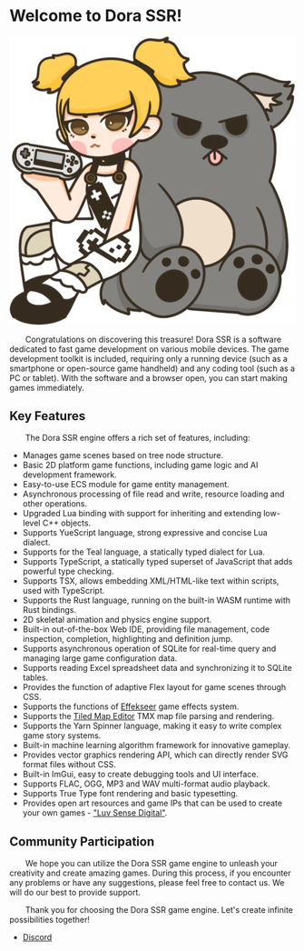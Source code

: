 # Welcome to Dora SSR!

![logo:250](../image/dora-toto.png)

&emsp;&emsp;Congratulations on discovering this treasure! Dora SSR is a software dedicated to fast game development on various mobile devices. The game development toolkit is included, requiring only a running device (such as a smartphone or open-source game handheld) and any coding tool (such as a PC or tablet). With the software and a browser open, you can start making games immediately.

## Key Features

&emsp;&emsp;The Dora SSR engine offers a rich set of features, including:

- Manages game scenes based on tree node structure.
- Basic 2D platform game functions, including game logic and AI development framework.
- Easy-to-use ECS module for game entity management.
- Asynchronous processing of file read and write, resource loading and other operations.
- Upgraded Lua binding with support for inheriting and extending low-level C++ objects.
- Supports YueScript language, strong expressive and concise Lua dialect.
- Supports for the Teal language, a statically typed dialect for Lua.
- Supports TypeScript, a statically typed superset of JavaScript that adds powerful type checking.
- Supports TSX, allows embedding XML/HTML-like text within scripts, used with TypeScript.
- Supports the Rust language, running on the built-in WASM runtime with Rust bindings.
- 2D skeletal animation and physics engine support.
- Built-in out-of-the-box Web IDE, providing file management, code inspection, completion, highlighting and definition jump.
- Supports asynchronous operation of SQLite for real-time query and managing large game configuration data.
- Supports reading Excel spreadsheet data and synchronizing it to SQLite tables.
- Provides the function of adaptive Flex layout for game scenes through CSS.
- Supports the functions of [Effekseer](https://effekseer.github.io/en) game effects system.
- Supports the [Tiled Map Editor](http://www.mapeditor.org) TMX map file parsing and rendering.
- Supports the Yarn Spinner language, making it easy to write complex game story systems.
- Built-in machine learning algorithm framework for innovative gameplay.
- Provides vector graphics rendering API, which can directly render SVG format files without CSS.
- Built-in ImGui, easy to create debugging tools and UI interface.
- Supports FLAC, OGG, MP3 and WAV multi-format audio playback.
- Supports True Type font rendering and basic typesetting.
- Provides open art resources and game IPs that can be used to create your own games - ["Luv Sense Digital"](https://luv-sense-digital.readthedocs.io).

## Community Participation

&emsp;&emsp;We hope you can utilize the Dora SSR game engine to unleash your creativity and create amazing games. During this process, if you encounter any problems or have any suggestions, please feel free to contact us. We will do our best to provide support.

&emsp;&emsp;Thank you for choosing the Dora SSR game engine. Let's create infinite possibilities together!

* [Discord](https://discord.gg/ZfNBSKXnf9)
